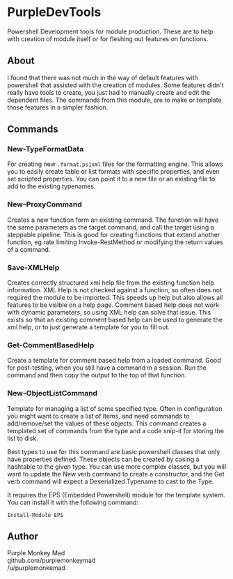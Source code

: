 # PurpleDevTools

Powershell Development tools for module production.
These are to help with creation of module itself or for fleshing out features on functions.

## About

I found that there was not much in the way of default features with powershell that assisted with the creation of modules.
Some features didn't really have tools to create, you just had to manually create and edit the dependent files.
The commands from this module, are to make or template those features in a simpler fashion.

## Commands

### New-TypeFormatData

For creating new `.format.ps1xml` files for the formatting engine.
This allows you to easily create table or list formats with specific properties, and even set scripted properties.
You can point it to a new file or an existing file to add to the existing typenames.

### New-ProxyCommand

Creates a new function form an existing command.
The function will have the same parameters as the target command, and call the target using a steppable pipeline.
This is good for creating functions that extend another function, eg rate limiting Invoke-RestMethod or modifying the return values of a command.

### Save-XMLHelp

Creates correctly structured xml help file from the existing function help information.
XML Help is not checked against a function, so often does not required the module to be imported.
This speeds up help but also allows all features to be visible on a help page.
Comment based help does not work with dynamic parameters, so using XML help can solve that issue.
This exists so that an existing comment based help can be used to generate the xml help, or to just generate a template for you to fill out.

### Get-CommentBasedHelp

Create a template for comment based help from a loaded command.
Good for post-testing, when you still have a command in a session.
Run the command and then copy the output to the top of that function.

### New-ObjectListCommand

Template for managing a list of some specified type.
Often in configuration you might want to create a list of items, and need commands to add/remove/set the values of these objects.
This command creates a templated set of commands from the type and a code snip-it for storing the list to disk.

Best types to use for this command are basic powershell classes that only have properties defined.
These objects can be created by casing a hashtable to the given type.
You can use more complex classes, but you will want to update the New verb command to create a constructor,
and the Get verb command will expect a Deserialized.Typename to cast to the Type.

It requires the EPS (Embedded Powershell) module for the template system.
You can install it with the following command:

    Install-Module EPS

## Author

Purple Monkey Mad  
github.com/purplemonkeymad  
/u/purplemonkemad
